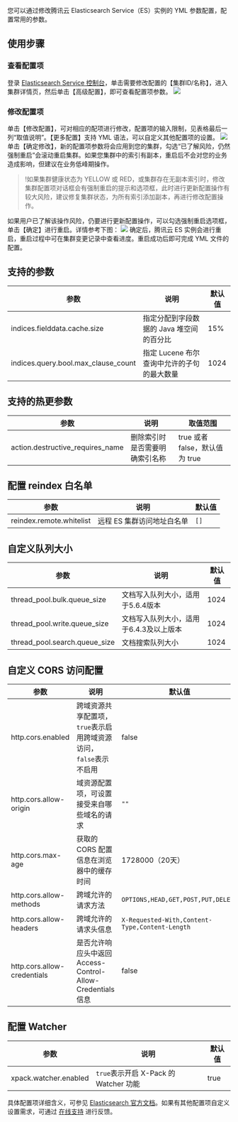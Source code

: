 您可以通过修改腾讯云 Elasticsearch Service（ES）实例的 YML 参数配置，配置常用的参数。

## 使用步骤
### 查看配置项
登录 [Elasticsearch Service 控制台](https://console.cloud.tencent.com/es)，单击需要修改配置的【集群ID/名称】，进入集群详情页，然后单击【高级配置】，即可查看配置项参数。
![](https://main.qcloudimg.com/raw/a3fa8eb4b0378692c91ab76a968c6d53.png)

### 修改配置项
单击【修改配置】，可对相应的配项进行修改，配置项的输入限制，见表格最后一列“取值说明”。【更多配置】支持 YML 语法，可以自定义其他配置项的设置。
![](https://main.qcloudimg.com/raw/72762fa7534da65f2eeda8d2f13bd61c.png)
单击【确定修改】，新的配置项参数将会应用到您的集群，勾选“已了解风险，仍然强制重启”会滚动重启集群。如果您集群中的索引有副本，重启后不会对您的业务造成影响，但建议在业务低峰期操作。
> !如果集群健康状态为 YELLOW 或 RED，或集群存在无副本索引时，修改集群配置项对话框会有强制重启的提示和选项框，此时进行更新配置操作有较大风险，建议修复集群状态，为所有索引添加副本，再进行修改配置操作。
> 
如果用户已了解该操作风险，仍要进行更新配置操作，可以勾选强制重启选项框，单击【确定】进行重启。详情参考下图：
![](https://main.qcloudimg.com/raw/33e9357644d3f99fc38d2d9160e94a30.jpg)
确定后，腾讯云 ES 实例会进行重启，重启过程中可在集群变更记录中查看进度。重启成功后即可完成 YML 文件的配置。

## 支持的参数

| 参数                                | 说明                                       | 默认值 |
| ----------------------------------- | ------------------------------------------ | ------ |
| indices.fielddata.cache.size        | 指定分配到字段数据的 Java 堆空间的百分比   | 15%    |
| indices.query.bool.max_clause_count | 指定 Lucene 布尔查询中允许的子句的最大数量 | 1024   |

## 支持的热更参数

| 参数                             | 说明                           | 取值范围                       |
| -------------------------------- | ------------------------------ | ------------------------------ |
| action.destructive_requires_name | 删除索引时是否需要明确索引名称 | true 或者 false，默认值为 true |

## 配置 reindex 白名单

| 参数                     | 说明                     | 默认值 |
| ------------------------ | ------------------------ | ------ |
| reindex.remote.whitelist | 远程 ES 集群访问地址白名单 | `[]`   |

## 自定义队列大小

| 参数                          | 说明                                    | 默认值 |
| ----------------------------- | --------------------------------------- | ------ |
| thread_pool.bulk.queue_size   | 文档写入队列大小，适用于5.6.4版本       | 1024   |
| thread_pool.write.queue_size  | 文档写入队列大小，适用于6.4.3及以上版本 | 1024   |
| thread_pool.search.queue_size | 文档搜索队列大小                        | 1024   |

## 自定义 CORS 访问配置

| 参数                        | 说明                                                         | 默认值                                         |            
| --------------------------- | ------------------------------------------------------------ | ---------------------------------------------- | 
| http.cors.enabled           | 跨域资源共享配置项，`true`表示启用跨域资源访问，`false`表示不启用 | false                        |                          
| http.cors.allow-origin      | 域资源配置项，可设置接受来自哪些域名的请求                   | `""`                                           | 
| http.cors.max-age           | 获取的 CORS 配置信息在浏览器中的缓存时间                       | 1728000（20天）                                | 
| http.cors.allow-methods     | 跨域允许的请求方法                                           | `OPTIONS,HEAD,GET,POST,PUT,DELETE`             |              
| http.cors.allow-headers     | 跨域允许的请求头信息                  | `X-Requested-With,Content-Type,Content-Length` |                          
| http.cors.allow-credentials | 是否允许响应头中返回 Access-Control-Allow-Credentials 信息     | false                               |                   

## 配置 Watcher

| 参数                  | 说明                              | 默认值 |
| --------------------- | --------------------------------- | ------ |
| xpack.watcher.enabled | `true`表示开启 X-Pack 的 Watcher 功能 | true   |

具体配置项详细含义，可参见 [Elasticsearch 官方文档](https://www.elastic.co/guide/en/elasticsearch/reference/5.6/index.html)。如果有其他配置项自定义设置需求，可通过 [在线支持](https://cloud.tencent.com/online-service?from=connect-us) 进行反馈。
